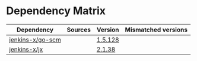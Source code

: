# Dependency Matrix

Dependency | Sources | Version | Mismatched versions
---------- | ------- | ------- | -------------------
[jenkins-x/go-scm](https://github.com/jenkins-x/go-scm) |  | [1.5.128]() | 
[jenkins-x/jx](https://github.com/jenkins-x/jx) |  | [2.1.38](https://github.com/jenkins-x/jx/releases/tag/v2.1.38) | 
